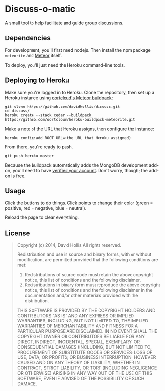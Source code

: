 # Discuss-o-matic

A small tool to help facilitate and guide group discussions.


## Dependencies

For development, you'll first need nodejs. Then install the npm package `meteorite` and [Meteor][meteor] itself.

To deploy, you'll just need the Heroku command-line tools.

[meteor]: https://www.meteor.com/


## Deploying to Heroku

Make sure you're logged in to Heroku. Clone the repository, then set up a Heroku instance using [oortcloud's Meteor buildpack][oortcloud-meteor]:

```shell
git clone https://github.com/davidhollis/discuss.git
cd discuss/
heroku create --stack cedar --buildpack https://github.com/oortcloud/heroku-buildpack-meteorite.git
```

Make a note of the URL that Heroku assigns, then configure the instance:

```shell
heroku config:add ROOT_URL=(the URL that Heroku assigned)
```

From there, you're ready to push.

```shell
git push heroku master
```

Because the buildpack automatically adds the
MongoDB development add-on, you'll need to have [verified your account][heroku-verify]. Don't worry, though; the add-on is free.

[oortcloud-meteor]: https://github.com/oortcloud/heroku-buildpack-meteorite
[heroku-verify]: http://devcenter.heroku.com/categories/billing


## Usage

Click the buttons to do things. Click points to change their color (green = positive, red = negative, blue = neutral).

Reload the page to clear everything.


## License

> Copyright (c) 2014, David Hollis
> All rights reserved.
> 
> Redistribution and use in source and binary forms, with or without
> modification, are permitted provided that the following conditions are met: 
> 
> 1. Redistributions of source code must retain the above copyright notice, this
>    list of conditions and the following disclaimer. 
> 2. Redistributions in binary form must reproduce the above copyright notice,
>    this list of conditions and the following disclaimer in the documentation
>    and/or other materials provided with the distribution. 
> 
> THIS SOFTWARE IS PROVIDED BY THE COPYRIGHT HOLDERS AND CONTRIBUTORS "AS IS" AND
> ANY EXPRESS OR IMPLIED WARRANTIES, INCLUDING, BUT NOT LIMITED TO, THE IMPLIED
> WARRANTIES OF MERCHANTABILITY AND FITNESS FOR A PARTICULAR PURPOSE ARE
> DISCLAIMED. IN NO EVENT SHALL THE COPYRIGHT OWNER OR CONTRIBUTORS BE LIABLE FOR
> ANY DIRECT, INDIRECT, INCIDENTAL, SPECIAL, EXEMPLARY, OR CONSEQUENTIAL DAMAGES
> (INCLUDING, BUT NOT LIMITED TO, PROCUREMENT OF SUBSTITUTE GOODS OR SERVICES;
> LOSS OF USE, DATA, OR PROFITS; OR BUSINESS INTERRUPTION) HOWEVER CAUSED AND
> ON ANY THEORY OF LIABILITY, WHETHER IN CONTRACT, STRICT LIABILITY, OR TORT
> (INCLUDING NEGLIGENCE OR OTHERWISE) ARISING IN ANY WAY OUT OF THE USE OF THIS
> SOFTWARE, EVEN IF ADVISED OF THE POSSIBILITY OF SUCH DAMAGE.
